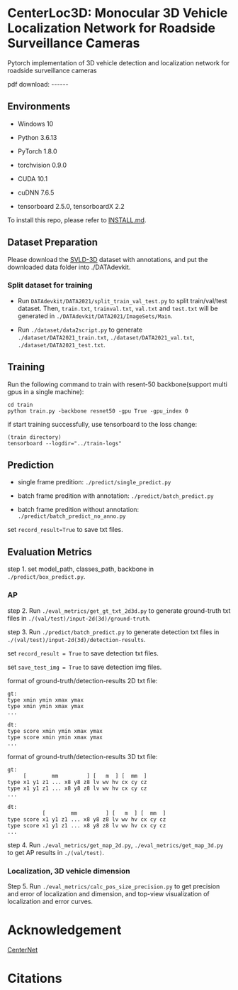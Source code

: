 # CenterLoc3D: Monocular 3D Vehicle Localization Network for Roadside Surveillance Cameras

Pytorch implementation of 3D vehicle detection and localization network for roadside surveillance cameras

pdf download: ------

## Environments

- Windows 10

- Python 3.6.13

- PyTorch 1.8.0

- torchvision 0.9.0

- CUDA 10.1

- cuDNN 7.6.5

- tensorboard 2.5.0, tensorboardX 2.2

To install this repo, please refer to [INSTALL.md](INSTALL.md).

## Dataset Preparation

Please download the [SVLD-3D]() dataset with annotations, and put the downloaded data folder into ./DATAdevkit.

### Split dataset for training

- Run ```DATAdevkit/DATA2021/split_train_val_test.py``` to split train/val/test dataset. Then, ```train.txt```, ```trainval.txt```, ```val.txt``` and ```test.txt``` will be generated in ```./DATAdevkit/DATA2021/ImageSets/Main```.

- Run ```./dataset/data2script.py``` to generate ```./dataset/DATA2021_train.txt```, ```./dataset/DATA2021_val.txt```, ```./dataset/DATA2021_test.txt```.

## Training

Run the following command to train with resent-50 backbone(support multi gpus in a single machine):

```
cd train
python train.py -backbone resnet50 -gpu True -gpu_index 0
```

if start training successfully, use tensorboard to the loss change:
```
(train directory)
tensorboard --logdir="../train-logs"
```

## Prediction

- single frame predition: ```./predict/single_predict.py```

- batch frame predition with annotation: ```./predict/batch_predict.py```

- batch frame predition without annotation: ```./predict/batch_predict_no_anno.py```

set ```record_result=True``` to save txt files.

## Evaluation Metrics

step 1. set model_path, classes_path, backbone in ```./predict/box_predict.py```.

### AP

step 2. Run ```./eval_metrics/get_gt_txt_2d3d.py``` to generate ground-truth txt files in ```./(val/test)/input-2d(3d)/ground-truth```.

step 3. Run ```./predict/batch_predict.py``` to generate detection txt files in ```./(val/test)/input-2d(3d)/detection-results```.

set ```record_result = True``` to save detection txt files.

set ```save_test_img = True``` to save detection img files.

format of ground-truth/detection-results 2D txt file:
```
gt:
type xmin ymin xmax ymax
type xmin ymin xmax ymax
...

dt:
type score xmin ymin xmax ymax
type score xmin ymin xmax ymax
...
```

format of ground-truth/detection-results 3D txt file:
```
gt:
     [        mm         ] [   m  ] [  mm  ]
type x1 y1 z1 ... x8 y8 z8 lv wv hv cx cy cz
type x1 y1 z1 ... x8 y8 z8 lv wv hv cx cy cz
...

dt:
           [        mm         ] [   m  ] [  mm  ]
type score x1 y1 z1 ... x8 y8 z8 lv wv hv cx cy cz
type score x1 y1 z1 ... x8 y8 z8 lv wv hv cx cy cz
...
```

step 4. Run ```./eval_metrics/get_map_2d.py```, ```./eval_metrics/get_map_3d.py``` to get AP results in ```./(val/test)```.

### Localization, 3D vehicle dimension

Step 5. Run ```./eval_metrics/calc_pos_size_precision.py``` to get precision and error of localization and dimension, and top-view visualization of localization and error curves.

# Acknowledgement
[CenterNet](https://github.com/bubbliiiing/centernet-pytorch)

# Citations
